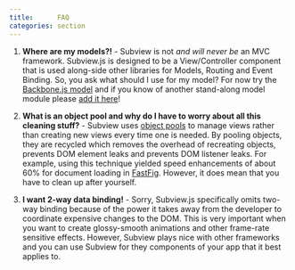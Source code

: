 ```yaml
---
title:      FAQ
categories: section
---
```


1. **Where are my models?!** - Subview is not *and will never be* an MVC framework. Subview.js is designed to be a View/Controller component that is used along-side other libraries for Models, Routing and Event Binding. So, you ask what should I use for my model? For now try the [Backbone.js model](http://backbonejs.org/#Model) and if you know of another stand-along model module please [add it here](https://github.com/bpeacock/subview.js/tree/gh-pages)!

2. **What is an object pool and why do I have to worry about all this cleaning stuff?** - Subview uses [object pools](http://en.wikipedia.org/wiki/Object_pool_pattern) to manage views rather than creating new views every time one is needed. By pooling objects, they are recycled which removes the overhead of recreating objects, prevents DOM element leaks and prevents DOM listener leaks. For example, using this technique yielded speed enhancements of about 60% for document loading in [FastFig](https://www.fastfig.com). However, it does mean that you have to clean up after yourself.

3. **I want 2-way data binding!** - Sorry, Subview.js specifically omits two-way binding because of the power it takes away from the developer to coordinate expensive changes to the DOM. This is very important when you want to create glossy-smooth animations and other frame-rate sensitive effects. However, Subview plays nice with other frameworks and you can use Subview for they components of your app that it best applies to.

